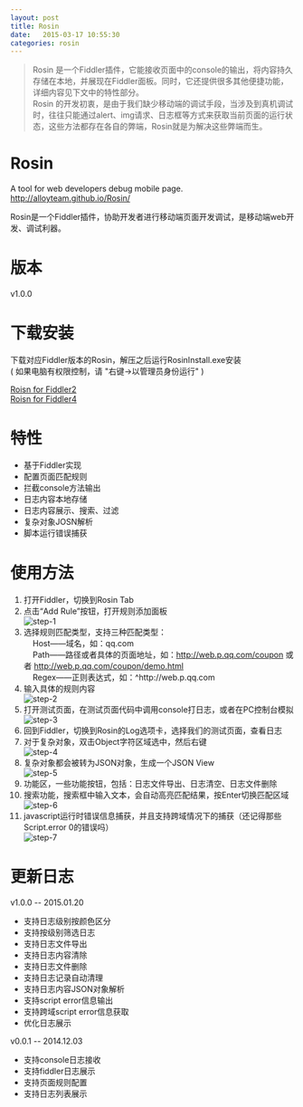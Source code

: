 ```yaml
---
layout: post
title: Rosin
date:   2015-03-17 10:55:30
categories: rosin
---
```


> Rosin 是一个Fiddler插件，它能接收页面中的console的输出，将内容持久存储在本地，并展现在Fiddler面板。同时，它还提供很多其他便捷功能，详细内容见下文中的特性部分。  
> Rosin 的开发初衷，是由于我们缺少移动端的调试手段，当涉及到真机调试时，往往只能通过alert、img请求、日志框等方式来获取当前页面的运行状态，这些方法都存在各自的弊端，Rosin就是为解决这些弊端而生。

# Rosin
A tool for web developers debug mobile page. http://alloyteam.github.io/Rosin/

Rosin是一个Fiddler插件，协助开发者进行移动端页面开发调试，是移动端web开发、调试利器。

# 版本

v1.0.0

# 下载安装

下载对应Fiddler版本的Rosin，解压之后运行RosinInstall.exe安装  
( 如果电脑有权限控制，请 "右键->以管理员身份运行" )

[Roisn for Fiddler2][Roisn for Fiddler2]  
[Roisn for Fiddler4][Roisn for Fiddler4]  

# 特性

* 基于Fiddler实现
* 配置页面匹配规则
* 拦截console方法输出
* 日志内容本地存储
* 日志内容展示、搜索、过滤
* 复杂对象JOSN解析
* 脚本运行错误捕获

# 使用方法

1. 打开Fiddler，切换到Rosin Tab
2. 点击“Add Rule”按钮，打开规则添加面板  
![step-1][step-1]
3. 选择规则匹配类型，支持三种匹配类型：  
    &nbsp;&nbsp;&nbsp;&nbsp;Host——域名，如：qq.com  
    &nbsp;&nbsp;&nbsp;&nbsp;Path——路径或者具体的页面地址，如：http://web.p.qq.com/coupon 或者 http://web.p.qq.com/coupon/demo.html  
    &nbsp;&nbsp;&nbsp;&nbsp;Regex——正则表达式，如：^http:\/\/web\.p\.qq\.com
4. 输入具体的规则内容  
![step-2][step-2]
5. 打开测试页面，在测试页面代码中调用console打日志，或者在PC控制台模拟  
![step-3][step-3]
6. 回到Fiddler，切换到Rosin的Log选项卡，选择我们的测试页面，查看日志
7. 对于复杂对象，双击Object字符区域选中，然后右键  
![step-4][step-4]
8. 复杂对象都会被转为JSON对象，生成一个JSON View  
![step-5][step-5]
9. 功能区，一些功能按钮，包括：日志文件导出、日志清空、日志文件删除
10. 搜索功能，搜索框中输入文本，会自动高亮匹配结果，按Enter切换匹配区域  
![step-6][step-6]
11. javascript运行时错误信息捕获，并且支持跨域情况下的捕获（还记得那些Script.error 0的错误吗）  
![step-7][step-7]

# 更新日志

v1.0.0 -- 2015.01.20  

* 支持日志级别按颜色区分
* 支持按级别筛选日志
* 支持日志文件导出
* 支持日志内容清除
* 支持日志文件删除
* 支持日志记录自动清理
* 支持日志内容JSON对象解析
* 支持script error信息输出
* 支持跨域script error信息获取
* 优化日志展示

v0.0.1 -- 2014.12.03  

* 支持console日志接收
* 支持fiddler日志展示
* 支持页面规则配置
* 支持日志列表展示




[Roisn for Fiddler2]: http://alloyteam.github.io/Rosin/download/Rosin%20v1%E5%AE%89%E8%A3%85%E5%8C%85%20for%20fiddler2.zip
[Roisn for Fiddler4]: http://alloyteam.github.io/Rosin/download/Rosin%20v1%E5%AE%89%E8%A3%85%E5%8C%85%20for%20fiddler4.zip
[step-1]: http://alloyteam.github.io/Rosin/images/step-1.jpg
[step-2]: http://alloyteam.github.io/Rosin/images/step-2.jpg
[step-3]: http://alloyteam.github.io/Rosin/images/step-3.jpg
[step-4]: http://alloyteam.github.io/Rosin/images/step-4.jpg
[step-5]: http://alloyteam.github.io/Rosin/images/step-5.jpg
[step-6]: http://alloyteam.github.io/Rosin/images/step-6.jpg
[step-7]: http://alloyteam.github.io/Rosin/images/step-7.jpg